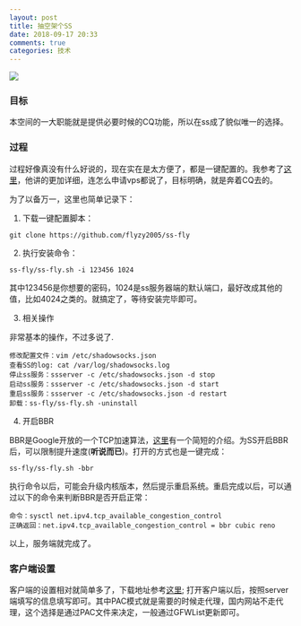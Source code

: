 ```yaml
---
layout: post
title: 抽空架个SS
date: 2018-09-17 20:33
comments: true
categories: 技术
---
```


![](http://7xk84a.com1.z0.glb.clouddn.com/%E5%93%A5%E6%96%AF%E6%8B%89123321.jpeg)


### 目标
本空间的一大职能就是提供必要时候的CQ功能，所以在ss成了貌似唯一的选择。

### 过程
过程好像真没有什么好说的，现在实在是太方便了，都是一键配置的。我参考了[这里](http://blog.51cto.com/13756513/2118075)，他讲的更加详细，连怎么申请vps都说了，目标明确，就是奔着CQ去的。

为了以备万一，这里也简单记录下：

1. 下载一键配置脚本：
```
git clone https://github.com/flyzy2005/ss-fly
```

2. 执行安装命令：

```
ss-fly/ss-fly.sh -i 123456 1024
```
其中123456是你想要的密码，1024是ss服务器端的默认端口，最好改成其他的值，比如4024之类的。就搞定了，等待安装完毕即可。

3. 相关操作

非常基本的操作，不过多说了.
```
修改配置文件：vim /etc/shadowsocks.json
查看SS的log: cat /var/log/shadowsocks.log
停止ss服务：ssserver -c /etc/shadowsocks.json -d stop
启动ss服务：ssserver -c /etc/shadowsocks.json -d start
重启ss服务：ssserver -c /etc/shadowsocks.json -d restart
卸载：ss-fly/ss-fly.sh -uninstall
```

4. 开启BBR

BBR是Google开放的一个TCP加速算法，[这里](https://baijiahao.baidu.com/s?id=1583566587466620295&wfr=spider&for=pc)有一个简短的介绍。为SS开启BBR后，可以限制提升速度(**听说而已**)。打开的方式也是一键完成：
```
ss-fly/ss-fly.sh -bbr
```
执行命令以后，可能会升级内核版本，然后提示重启系统。重启完成以后，可以通过以下的命令来判断BBR是否开启正常：
```
命令：sysctl net.ipv4.tcp_available_congestion_control
正确返回：net.ipv4.tcp_available_congestion_control = bbr cubic reno
```

以上，服务端就完成了。

### 客户端设置

客户端的设置相对就简单多了，下载地址参考[这里](https://www.flyzy2005.win/fan-qiang/shadowsocks/ss-clients-download/);
打开客户端以后，按照server端填写的信息填写即可。其中PAC模式就是需要的时候走代理，国内网站不走代理，这个选择是通过PAC文件来决定，一般通过GFWList更新即可。
